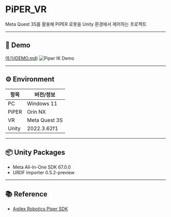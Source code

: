 # PiPER_VR

Meta Quest 3S를 활용해 PiPER 로봇을 Unity 환경에서 제어하는 프로젝트

---

## 🎥 Demo
[여기(DEMO.md)](./DEMO.md)
![Piper IK Demo](docs/piper_ik.gif)

---

## ⚙️ Environment

| 항목   | 버전/정보       |
|--------|----------------|
| PC     | Windows 11     |
| PiPER  | Orin NX        |
| VR     | Meta Quest 3S  |
| Unity  | 2022.3.62f1    |

---

## 📦 Unity Packages
- Meta All-In-One SDK 67.0.0  
- URDF Importer 0.5.2-preview  

---

## 📚 Reference
- [Agilex Robotics Piper SDK](https://github.com/agilexrobotics/piper_sdk)

